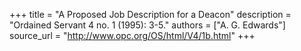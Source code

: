 +++
title = "A Proposed Job Description for a Deacon"
description = "Ordained Servant 4 no. 1 (1995): 3-5."
authors = ["A. G. Edwards"]
source_url = "http://www.opc.org/OS/html/V4/1b.html"
+++
